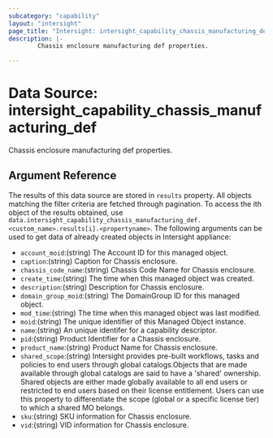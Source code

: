 ```yaml
---
subcategory: "capability"
layout: "intersight"
page_title: "Intersight: intersight_capability_chassis_manufacturing_def"
description: |-
        Chassis enclosure manufacturing def properties.

---
```


# Data Source: intersight_capability_chassis_manufacturing_def
Chassis enclosure manufacturing def properties.
## Argument Reference
The results of this data source are stored in `results` property.
All objects matching the filter criteria are fetched through pagination.
To access the ith object of the results obtained, use `data.intersight_capability_chassis_manufacturing_def.<custom_name>.results[i].<propertyname>`.
The following arguments can be used to get data of already created objects in Intersight appliance:
* `account_moid`:(string) The Account ID for this managed object. 
* `caption`:(string) Caption for Chassis enclosure. 
* `chassis_code_name`:(string) Chassis Code Name for Chassis enclosure. 
* `create_time`:(string) The time when this managed object was created. 
* `description`:(string) Description for Chassis enclosure. 
* `domain_group_moid`:(string) The DomainGroup ID for this managed object. 
* `mod_time`:(string) The time when this managed object was last modified. 
* `moid`:(string) The unique identifier of this Managed Object instance. 
* `name`:(string) An unique identifer for a capability descriptor. 
* `pid`:(string) Product Identifier for a Chassis enclosure. 
* `product_name`:(string) Product Name for Chassis enclosure. 
* `shared_scope`:(string) Intersight provides pre-built workflows, tasks and policies to end users through global catalogs.Objects that are made available through global catalogs are said to have a 'shared' ownership. Shared objects are either made globally available to all end users or restricted to end users based on their license entitlement. Users can use this property to differentiate the scope (global or a specific license tier) to which a shared MO belongs. 
* `sku`:(string) SKU information for Chassis enclosure. 
* `vid`:(string) VID information for Chassis enclosure. 
 
